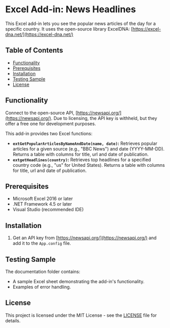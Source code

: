 # Excel Add-in: News Headlines

This Excel add-in lets you see the popular news articles of the day for a specific country. It uses the open-source library ExcelDNA: [https://excel-dna.net/](https://excel-dna.net/)

## Table of Contents

* [Functionality](#functionality)
* [Prerequisites](#prerequisites)
* [Installation](#installation)
* [Testing Sample](#testing-sample)
* [License](#license) 

## Functionality

Connect to the open-source API, [https://newsapi.org/](https://newsapi.org/). Due to licensing, the API key is withheld, but they offer a free one for development purposes.

This add-in provides two Excel functions:

* **`extGetPopularArticlesByNameAndDate(name, date)`:** Retrieves popular articles for a given source (e.g., "BBC News") and date (YYYY-MM-DD). Returns a table with columns for title, url and date of publication.
* **`extgetHeadlines(country)`:** Retrieves top headlines for a specified country code (e.g., "us" for United States). Returns a table with columns for title, url and date of publication.

## Prerequisites

* Microsoft Excel 2016 or later
* .NET Framework 4.5 or later
* Visual Studio (recommended IDE)

## Installation

1. Get an API key from [https://newsapi.org/](https://newsapi.org/) and add it to the `App.config` file.

## Testing Sample

The documentation folder contains:

* A sample Excel sheet demonstrating the add-in's functionality.
* Examples of error handling.

## License

This project is licensed under the MIT License - see the [LICENSE](LICENSE) file for details.
